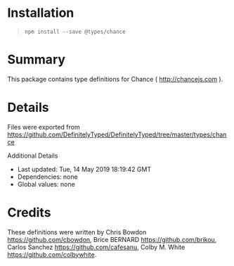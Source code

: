 # Installation
> `npm install --save @types/chance`

# Summary
This package contains type definitions for Chance ( http://chancejs.com ).

# Details
Files were exported from https://github.com/DefinitelyTyped/DefinitelyTyped/tree/master/types/chance

Additional Details
 * Last updated: Tue, 14 May 2019 18:19:42 GMT
 * Dependencies: none
 * Global values: none

# Credits
These definitions were written by Chris Bowdon <https://github.com/cbowdon>, Brice BERNARD <https://github.com/brikou>, Carlos Sanchez <https://github.com/cafesanu>, Colby M. White <https://github.com/colbywhite>.
